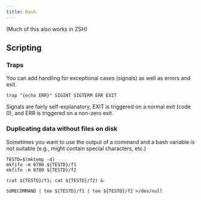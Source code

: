 ```yaml
---
title: Bash
---
```


(Much of this also works in ZSH)

## Scripting

### Traps

You can add handling for exceptional cases (signals) as well as errors and exit.

```
trap "{echo ERR}" SIGINT SIGTERM ERR EXIT
```

Signals are fairly self-explanatory, EXIT is triggered on a normal exit (code
0), and ERR is triggered on a non-zero exit.

### Duplicating data without files on disk

Sometimes you want to use the output of a command and a bash variable is not
suitable (e.g., might contain special characters, etc.)

```
TESTD=$(mktemp -d)
mkfifo -m 0700 ${TESTD}/f1
mkfifo -m 0700 ${TESTD}/f2

(cat ${TESTD}/f1; cat ${TESTD}/f2) &

SOMECOMMAND | tee ${TESTD}/f1 | tee ${TESTD}/f2 >/dev/null

```
